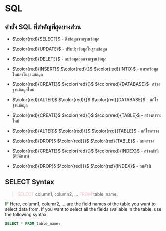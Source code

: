# SQL
## คำสั่ง SQL ที่สำคัญที่สุดบางส่วน

* $\color{red}{SELECT}$ - ดึงข้อมูลจากฐานข้อมูล

* $\color{red}{UPDATE}$ - ปรับปรุงข้อมูลในฐานข้อมูล

* $\color{red}{DELETE}$ - ลบข้อมูลออกจากฐานข้อมูล

* $\color{red}{INSERT}$ $\color{red}{}$ $\color{red}{INTO}$ - แทรกข้อมูลใหม่ลงในฐานข้อมูล

* $\color{red}{CREATE}$ $\color{red}{}$ $\color{red}{DATABASE}$- สร้างฐานข้อมูลใหม่

* $\color{red}{ALTER}$ $\color{red}{}$ $\color{red}{DATABASE}$ - แก้ไขฐานข้อมูล

* $\color{red}{CREATE}$ $\color{red}{}$ $\color{red}{TABLE}$ - สร้างตารางใหม่

* $\color{red}{ALTER}$ $\color{red}{}$ $\color{red}{TABLE}$ - แก้ไขตาราง

* $\color{red}{DROP}$ $\color{red}{}$ $\color{red}{TABLE}$ - ลบตาราง

* $\color{red}{CREATE}$ $\color{red}{}$ $\color{red}{INDEX}$ - สร้างดัชนี (คีย์ค้นหา)

* $\color{red}{DROP}$ $\color{red}{}$ $\color{red}{INDEX}$ - ลบดัชนี

## SELECT Syntax

><span style="color:pink;">SELECT</span> column1, column2, ...
<span style="color:pink;">FROM</span> table_name;

<span style="color:green;">IF</span> Here, column1, column2, ... are the field names of the table you want to select data from. If you want to select all the fields available in the table, use the following syntax:

```SQL
SELECT * FROM table_name;
```
